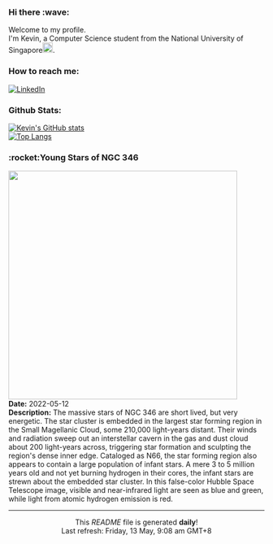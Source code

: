 <h3>Hi there :wave:</h3>

Welcome to my profile.   
I'm Kevin, a Computer Science student from the National University of Singapore<img src="https://img.icons8.com/color/96/000000/singapore-circular.png" width="20px"/>.</p>

<h3>How to reach me: </h3>
<a href="https://www.linkedin.com/in/kevin-foong/"><img alt="LinkedIn" src="https://img.shields.io/badge/linkedin-%230077B5.svg?&style=for-the-badge&logo=linkedin&logoColor=white" /></a> 

<h3>Github Stats: </h3> 

[![Kevin's GitHub stats](https://github-readme-stats.vercel.app/api?username=kevin9foong&theme=tokyonight)](https://github.com/anuraghazra/github-readme-stats) <br/>
[![Top Langs](https://github-readme-stats.vercel.app/api/top-langs/?username=kevin9foong&layout=compact&theme=tokyonight)](https://github.com/anuraghazra/github-readme-stats)

<h3>:rocket:Young Stars of NGC 346</h3> 
<img width="450" src="https:&#x2F;&#x2F;apod.nasa.gov&#x2F;apod&#x2F;image&#x2F;2205&#x2F;ngc346_hst_b.jpg" /><br/>
<b>Date:</b> 2022-05-12<br/>
<b>Description:</b> The massive stars of NGC 346 are short lived, but very energetic. The star cluster is embedded in the largest star forming region in the Small Magellanic Cloud, some 210,000 light-years distant. Their winds and radiation sweep out an interstellar cavern in the gas and dust cloud about 200 light-years across, triggering star formation and sculpting the region&#39;s dense inner edge. Cataloged as N66, the star forming region also appears to contain a large population of infant stars. A mere 3 to 5 million years old and not yet burning hydrogen in their cores, the infant stars are strewn about the embedded star cluster. In this false-color Hubble Space Telescope image, visible and near-infrared light are seen as blue and green, while light from atomic hydrogen emission is red.<br/>

------------
<p align="center">This <i>README</i> file is generated <b>daily</b>!</br>
Last refresh: Friday, 13 May, 9:08 am GMT+8<br />